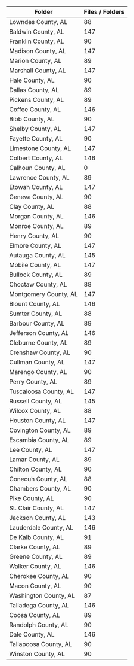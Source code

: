 | Folder                |   Files / Folders |
|-----------------------|-------------------|
| Lowndes County, AL    |                88 |
| Baldwin County, AL    |               147 |
| Franklin County, AL   |                90 |
| Madison County, AL    |               147 |
| Marion County, AL     |                89 |
| Marshall County, AL   |               147 |
| Hale County, AL       |                90 |
| Dallas County, AL     |                89 |
| Pickens County, AL    |                89 |
| Coffee County, AL     |               146 |
| Bibb County, AL       |                90 |
| Shelby County, AL     |               147 |
| Fayette County, AL    |                90 |
| Limestone County, AL  |               147 |
| Colbert County, AL    |               146 |
| Calhoun County, AL    |                 0 |
| Lawrence County, AL   |                89 |
| Etowah County, AL     |               147 |
| Geneva County, AL     |                90 |
| Clay County, AL       |                88 |
| Morgan County, AL     |               146 |
| Monroe County, AL     |                89 |
| Henry County, AL      |                90 |
| Elmore County, AL     |               147 |
| Autauga County, AL    |               145 |
| Mobile County, AL     |               147 |
| Bullock County, AL    |                89 |
| Choctaw County, AL    |                88 |
| Montgomery County, AL |               147 |
| Blount County, AL     |               146 |
| Sumter County, AL     |                88 |
| Barbour County, AL    |                89 |
| Jefferson County, AL  |               146 |
| Cleburne County, AL   |                89 |
| Crenshaw County, AL   |                90 |
| Cullman County, AL    |               147 |
| Marengo County, AL    |                90 |
| Perry County, AL      |                89 |
| Tuscaloosa County, AL |               147 |
| Russell County, AL    |               145 |
| Wilcox County, AL     |                88 |
| Houston County, AL    |               147 |
| Covington County, AL  |                89 |
| Escambia County, AL   |                89 |
| Lee County, AL        |               147 |
| Lamar County, AL      |                89 |
| Chilton County, AL    |                90 |
| Conecuh County, AL    |                88 |
| Chambers County, AL   |                90 |
| Pike County, AL       |                90 |
| St. Clair County, AL  |               147 |
| Jackson County, AL    |               143 |
| Lauderdale County, AL |               146 |
| De Kalb County, AL    |                91 |
| Clarke County, AL     |                89 |
| Greene County, AL     |                89 |
| Walker County, AL     |               146 |
| Cherokee County, AL   |                90 |
| Macon County, AL      |                90 |
| Washington County, AL |                87 |
| Talladega County, AL  |               146 |
| Coosa County, AL      |                89 |
| Randolph County, AL   |                90 |
| Dale County, AL       |               146 |
| Tallapoosa County, AL |                90 |
| Winston County, AL    |                90 |